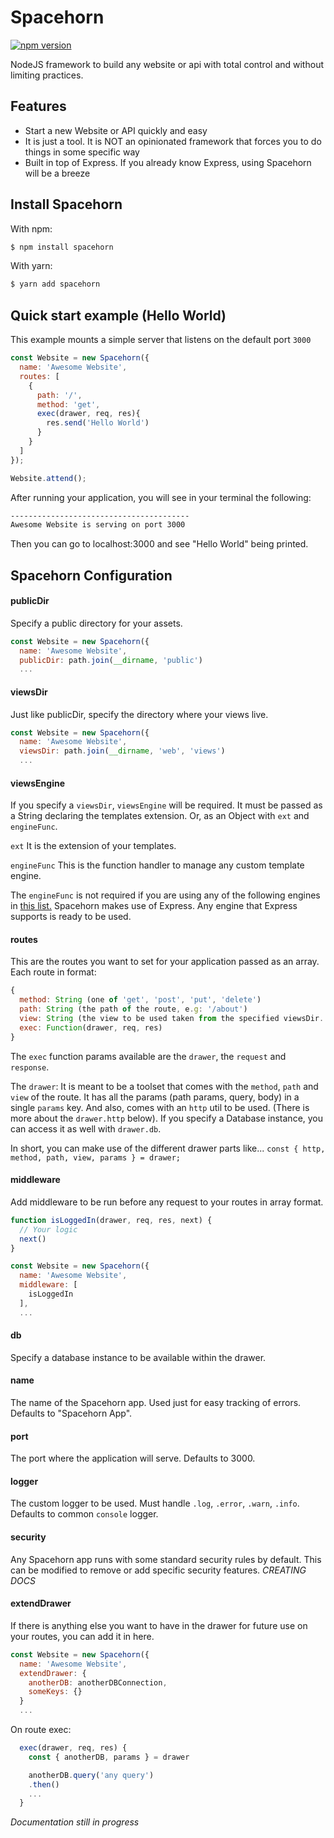 # Spacehorn

[![npm version](https://badge.fury.io/js/spacehorn.svg)](https://badge.fury.io/js/spacehorn)

NodeJS framework to build any website or api with total control and without limiting practices.

## Features

- Start a new Website or API quickly and easy
- It is just a tool. It is NOT an opinionated framework that forces you to do things in some specific way
- Built in top of Express. If you already know Express, using Spacehorn will be a breeze

## Install Spacehorn

With npm:
```bash
$ npm install spacehorn
```

With yarn:
```bash
$ yarn add spacehorn
```

## Quick start example (Hello World)

This example mounts a simple server that listens on the default port `3000`

```js
const Website = new Spacehorn({
  name: 'Awesome Website',
  routes: [
    {
      path: '/',
      method: 'get',
      exec(drawer, req, res){
        res.send('Hello World')
      }
    }
  ]
});

Website.attend();
```

After running your application, you will see in your terminal the following:
```bash
----------------------------------------
Awesome Website is serving on port 3000
```

Then you can go to localhost:3000 and see "Hello World" being printed.

## Spacehorn Configuration

#### publicDir
Specify a public directory for your assets.
```js
const Website = new Spacehorn({
  name: 'Awesome Website',
  publicDir: path.join(__dirname, 'public')
  ...
```

#### viewsDir
Just like publicDir, specify the directory where your views live.
```js
const Website = new Spacehorn({
  name: 'Awesome Website',
  viewsDir: path.join(__dirname, 'web', 'views')
  ...
```

#### viewsEngine
If you specify a `viewsDir`, `viewsEngine` will be required. 
It must be passed as a String declaring the templates extension. Or, as an Object with `ext` and `engineFunc`.

`ext`
It is the extension of your templates.

`engineFunc`
This is the function handler to manage any custom template engine. 

The `engineFunc` is not required if you are using any of the following engines in [this list.](https://github.com/expressjs/express/wiki?_ga=1.68461073.1262616189.1486618791#template-engines)
Spacehorn makes use of Express. Any engine that Express supports is ready to be used.

#### routes
This are the routes you want to set for your application passed as an array.
Each route in format:
```js
{
  method: String (one of 'get', 'post', 'put', 'delete')
  path: String (the path of the route, e.g: '/about')
  view: String (the view to be used taken from the specified viewsDir. E.g: 'about')
  exec: Function(drawer, req, res)
}
```

The `exec` function params available are the `drawer`, the `request` and `response`.

The `drawer`:
It is meant to be a toolset that comes with the `method`, `path` and `view` of the route. It has all the params (path params, query, body) in a single `params` key. And also, comes with an `http` util to be used. (There is more about the `drawer.http` below).
If you specify a Database instance, you can access it as well with `drawer.db`.

In short, you can make use of the different drawer parts like...
`const { http, method, path, view, params } = drawer;`

#### middleware
Add middleware to be run before any request to your routes in array format.
```js
function isLoggedIn(drawer, req, res, next) {
  // Your logic	
  next()
}

const Website = new Spacehorn({
  name: 'Awesome Website',
  middleware: [
	isLoggedIn
  ],
  ...
```

#### db
Specify a database instance to be available within the drawer.

#### name
The name of the Spacehorn app. Used just for easy tracking of errors. Defaults to "Spacehorn App".

#### port
The port where the application will serve. Defaults to 3000.

#### logger
The custom logger to be used. Must handle `.log`, `.error`, `.warn`, `.info`. Defaults to common `console` logger.

#### security
Any Spacehorn app runs with some standard security rules by default. This can be modified to remove or add specific security features. *CREATING DOCS*

#### extendDrawer
If there is anything else you want to have in the drawer for future use on your routes, you can add it in here.
```js
const Website = new Spacehorn({
  name: 'Awesome Website',
  extendDrawer: {
    anotherDB: anotherDBConnection,
    someKeys: {}
  }
  ...
```

On route exec:
```js
  exec(drawer, req, res) {
  	const { anotherDB, params } = drawer

  	anotherDB.query('any query')
  	.then()
  	...
  }
```

*Documentation still in progress*